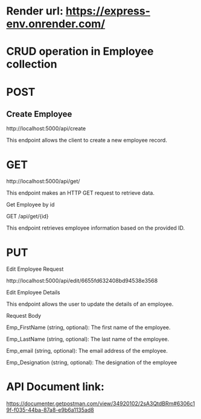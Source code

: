 # Render url: https://express-env.onrender.com/

# CRUD operation in Employee collection


# POST 

## Create Employee

http://localhost:5000/api/create


This endpoint allows the client to create a new employee record.

# GET
http://localhost:5000/api/get/

This endpoint makes an HTTP GET request to retrieve data.


Get Employee by id

GET /api/get/{id}

This endpoint retrieves employee information based on the provided ID.


# PUT
Edit Employee Request

http://localhost:5000/api/edit/6655fd632408bd94538e3568

Edit Employee Details

This endpoint allows the user to update the details of an employee.

Request Body

Emp_FirstName (string, optional): The first name of the employee.

Emp_LastName (string, optional): The last name of the employee.

Emp_email (string, optional): The email address of the employee.

Emp_Designation (string, optional): The designation of the employee

# API Document link:
 https://documenter.getpostman.com/view/34920102/2sA3QtdBRm#6306c19f-f035-44ba-87a8-e9b6a1135ad8
